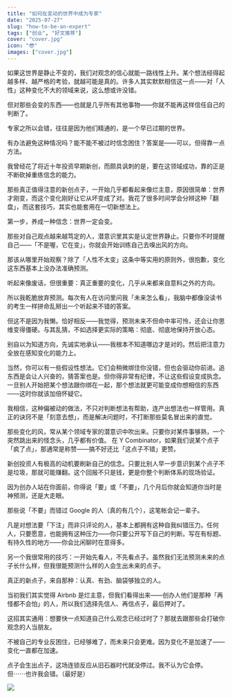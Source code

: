 ```yaml
---
title: "如何在变动的世界中成为专家"
date: "2025-07-27"
slug: "how-to-be-an-expert"
tags: ["创业", "好文推荐"]
cover: "cover.jpg"
icon: "😎"
images: ["cover.jpg"]
---
```

如果这世界是静止不变的，我们对观念的信心就能一路线性上升。某个想法经得起越多样、越严格的考验，就越可能是真的。许多人其实默默相信这一点——对「人性」这种变化不大的领域来说，这么想或许没错。



但对那些会变的东西——也就是几乎所有其他事物——你就不能再这样信任自己的判断了。



专家之所以会错，往往是因为他们精通的，是一个早已过期的世界。



有办法避免这种情况吗？能不能不被过时信念困住？答案是——可以，但得靠一点方法。



我曾经花了将近十年投资早期新创，而颇具讽刺的是，要在这领域成功，靠的正是不断砍掉重练信念的能力。



那些真正值得注意的新创点子，一开始几乎都看起来像烂主意，原因很简单：世界才刚变，而这个变化刚好让它从坏变成了对。我花了很多时间学会分辨这种「翻盘」，而这套技巧，其实也能套用在一切新想法上。



第一步，养成一种信念：世界一定会变。



那些对自己观点越来越笃定的人，潜意识里其实是认定世界静止。只要你不时提醒自己——「不是喔，它在变」，你就会开始训练自己去嗅出风的方向。



那该从哪里开始观察？除了「人性不太变」这条中等实用的原则外，很抱歉，变化这东西基本上没办法准确预测。



听起来像废话，但很重要：真正重要的变化，几乎从来都来自意料之外的方向。



所以我乾脆放弃预测。每次有人在访问里问我「未来怎么看」，我脑中都像没读书的考生一样拼命乱掰出一个听起来不错的答案。



但这不是因为我懒。恰好相反——我觉得，预测未来不但命中率可怜，还会让你思维变得僵硬。与其乱猜，不如选择更实际的策略：彻底、彻底地保持开放心态。



别自以为知道方向，先诚实地承认——我根本不知道哪边才是对的。然后把注意力全放在感知变化的能力上。



当然，你可以有一些假设性想法。它们会稍微绑住你没错，但也会驱动你前进。追东西是会让人兴奋的，猜答案也是。但你得非常有纪律，不让这些假设变成执念。
一旦别人开始把某个想法跟你绑在一起，那个想法就更可能变成你想相信的东西——这时你就该加倍怀疑它。



我相信，这种偏被动的做法，不只对判断想法有帮助，连产出想法也一样管用。真正的诀窍不是「刻意去想」，而是解决问题时，不打断那些莫名冒出来的直觉。



那些变化的风，常从某个领域专家的潜意识中吹出来。只要你对某件事够熟，一个突然跳出来的怪念头，几乎都有价值。
在 Y Combinator，如果我们说某个点子「疯了点」，那通常是称赞——搞不好还比「这点子不错」更赞。



新创投资人有极高的动机要刷新自己的信念。只要比别人早一步意识到某个点子不是垃圾，那就可能赚翻。这个回报不只是钱，更是你整个判断体系的现场验证。



因为创办人站在你面前，你得说「要」或「不要」，几个月后你就会知道你当时是神预测，还是大走眼。



那些说「不要」而错过 Google 的人（真的有几个），这笔帐会记一辈子。



凡是对想法要「下注」而非只评论的人，基本上都拥有这种自我纠错压力。任何人，只要愿意，也能拥有这种压力——你只要公开写下自己的判断。写在有标题、有持久性的地方——你会比闲聊时在意得多。



另一个我很常用的技巧：一开始先看人，不先看点子。虽然我们无法预测未来的点子长什么样，但我很能预测什么样的人会生出未来的点子。



真正的新点子，来自那种：认真、有劲、脑袋够独立的人。



当初我们其实觉得 Airbnb 是烂主意，但我们看得出来——创办人他们是那种「再怪都不会怕」的人，所以我们选择先信人、再信点子，最后押对了。



这招其实通用：想要快一点知道自己什么观念已经过时了？那就去跟那些会打破你观念的人当朋友。



不被自己的专业反困住，已经够难了，而未来只会更难。因为变化不是加速了——变化一直都在加速。



点子会生出点子，这场连锁反应从旧石器时代就没停过。我不认为它会停。
但⋯⋯也许我会错。（最好是）




![](https://prod-files-secure.s3.us-west-2.amazonaws.com/112d0858-5090-4d34-a606-b75eb8d65fd2/46476355-9cf3-4e99-9b7a-3531bc426380/1000202064.png?X-Amz-Algorithm=AWS4-HMAC-SHA256&X-Amz-Content-Sha256=UNSIGNED-PAYLOAD&X-Amz-Credential=ASIAZI2LB466SEINB6DO%2F20250915%2Fus-west-2%2Fs3%2Faws4_request&X-Amz-Date=20250915T044742Z&X-Amz-Expires=3600&X-Amz-Security-Token=IQoJb3JpZ2luX2VjEPD%2F%2F%2F%2F%2F%2F%2F%2F%2F%2FwEaCXVzLXdlc3QtMiJHMEUCIQCzV9Bvzb%2ByshVeY1s9JRBHMs27L%2FfDPxD0m1hsVvFqAQIgYWrB%2B4nTJcW9GspRCcsuKCidoroZjhBN4cLNUr12ODEq%2FwMIaBAAGgw2Mzc0MjMxODM4MDUiDP57POtk%2B4dWOd1WMSrcA7wXZDLoN2K8AFGkBZ7wzT1LDVqDp6y0f6o4muMhcBu2thy53blziJrKLLhdY2W2FVA9Mj8Eg52qGUWsu4veFVxXVgryc2bJQnt5QvtE3tokFha8jGOn0TM%2BLW8Hykkvt%2FeGgCtxeeeECwbihO6TeUSLQEP3Ltc7ydEfd2GN40hsvNxMhN1ss3ByY92vmhq5eD8gHWxoM9dANhYsnRNP26p6ntpuya%2BLztWYlWloUqfIizgU6%2BG2Xcl4jGvffp8HF96AMZlOy51rMZxoexXFJVCUM0IlS7AYQ6314VKnGH8xRnUC4yiFpTvC2me1E6%2BBKeZXBhtGC63BQswdOQF4GPYvWzhEBQnOppBlSYlyupCN9QKgH3hgBvjiidBxcsr8ZnQ%2B4Lo892qTxbWDDT4J8dRtt7dQT2UbObsev5M8L4Sc8b8yapD6FUcQGh5oV1%2B3Bpu0QpC1cNbocluZebNWMbO5wNOTXiPJwo9NlENQty6lmC%2FM%2BgSq0csIwFVfGzUJ9rckl0JJZVr5qSCmwGLUeU09kO4eNdbxPPtsZ4H77Pw3J5wcjPfh1I6qBDwRvhVs1h8zo9lCPwA56oOdhpR5VDcpDMp2xNXMYGsvl75QeEVTh2sv%2BTNuSFE2XPs1MLScncYGOqUBHApOEcN%2BpdxuwjxgLqqcYU%2Ff33fSDODjLcTgUM5etcHc8jvPqwdUNh0MLGUSvsDjOGdsKRjYL0yi7yidL38efVUlJCsk1ALh%2B466%2FtNgZB3EM8CzcAdp4KgvDWs6cjvFjK8XpX%2F1Num2iUYdVD9f67xLVnG7wkbmcJLuuGwSjAHqsu7i4JKFHRkijlOcWctVf7S8W%2FhULe1TkmAgc0rNKe4Bke3B&X-Amz-Signature=4894a72209878b34e61f6570719586a718da83a9fb31b33657910fe60eb0a605&X-Amz-SignedHeaders=host&x-amz-checksum-mode=ENABLED&x-id=GetObject)

